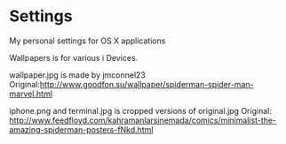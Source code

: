 Settings
========

My personal settings for OS X applications

Wallpapers is for various i Devices.

wallpaper.jpg is made by jmconnel23
Original:http://www.goodfon.su/wallpaper/spiderman-spider-man-marvel.html

iphone.png and terminal.jpg is cropped versions of original.jpg
Original: http://www.feedfloyd.com/kahramanlarsinemada/comics/minimalist-the-amazing-spiderman-posters-fNkd.html
